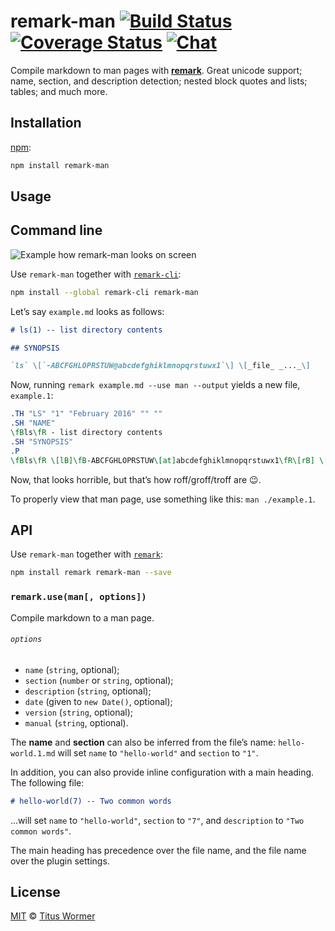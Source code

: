 # remark-man [![Build Status][build-badge]][build-status] [![Coverage Status][coverage-badge]][coverage-status] [![Chat][chat-badge]][chat]

Compile markdown to man pages with [**remark**][remark].  Great unicode
support; name, section, and description detection; nested block quotes
and lists; tables; and much more.

## Installation

[npm][]:

```bash
npm install remark-man
```

## Usage

## Command line

![Example how remark-man looks on screen][screenshot]

Use `remark-man` together with [`remark-cli`][cli]:

```bash
npm install --global remark-cli remark-man
```

Let’s say `example.md` looks as follows:

```md
# ls(1) -- list directory contents

## SYNOPSIS

`ls` \[`-ABCFGHLOPRSTUW@abcdefghiklmnopqrstuwx1`\] \[_file_ _..._\]
```

Now, running `remark example.md --use man --output` yields a new
file, `example.1`:

```roff
.TH "LS" "1" "February 2016" "" ""
.SH "NAME"
\fBls\fR - list directory contents
.SH "SYNOPSIS"
.P
\fBls\fR \[lB]\fB-ABCFGHLOPRSTUW\[at]abcdefghiklmnopqrstuwx1\fR\[rB] \[lB]\fIfile\fR \fI...\fR\[rB]
```

Now, that looks horrible, but that’s how roff/groff/troff are :wink:.

To properly view that man page, use something like this: `man ./example.1`.

## API

Use `remark-man` together with [`remark`][api]:

```sh
npm install remark remark-man --save
```

### `remark.use(man[, options])`

Compile markdown to a man page.

###### `options`

*   `name` (`string`, optional);
*   `section` (`number` or `string`, optional);
*   `description` (`string`, optional);
*   `date` (given to `new Date()`, optional);
*   `version` (`string`, optional);
*   `manual` (`string`, optional).

The **name** and **section** can also be inferred from the file’s name:
`hello-world.1.md` will set `name` to `"hello-world"` and `section` to
`"1"`.

In addition, you can also provide inline configuration with a main
heading.  The following file:

```md
# hello-world(7) -- Two common words
```

...will set `name` to `"hello-world"`, `section` to `"7"`, and
`description` to `"Two common words"`.

The main heading has precedence over the file name, and the file name
over the plugin settings.

## License

[MIT][license] © [Titus Wormer][author]

<!-- Definitions -->

[build-badge]: https://img.shields.io/travis/wooorm/remark-man.svg

[build-status]: https://travis-ci.org/wooorm/remark-man

[coverage-badge]: https://img.shields.io/codecov/c/github/wooorm/remark-man.svg

[coverage-status]: https://codecov.io/github/wooorm/remark-man

[chat-badge]: https://img.shields.io/gitter/room/wooorm/remark.svg

[chat]: https://gitter.im/wooorm/remark

[license]: LICENSE

[author]: http://wooorm.com

[npm]: https://docs.npmjs.com/cli/install

[remark]: https://github.com/wooorm/remark

[api]: https://github.com/wooorm/remark/tree/master/packages/remark

[cli]: https://github.com/wooorm/remark/tree/master/packages/remark-cli

[screenshot]: https://cdn.rawgit.com/wooorm/remark-man/master/screenshot.png
